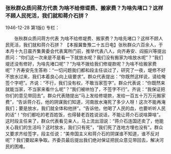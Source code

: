 ### 张秋群众质问蒋方代表  为啥不给修堤费、搬家费？为啥先堵口？这样不顾人民死活，我们就和蒋介石拼？

1946-12-28
第1版()
专栏：

　　张秋群众质问蒋方代表
    为啥不给修堤费、搬家费？为啥先堵口？这样不顾人民死活，我们就和蒋介石拼？
    【本报冀鲁豫二十五日电】张秋群众六百余人，于本月十九日晨齐集黄委会代表寓所门前，推举代表八人，向齐寿安、阎振兴等提出质问：“你们这一次来是不是看一下就放水呢？我们没有搬家为啥放水呢”？“我们堤还没有修好，为啥先堵口呢”？“为啥不拨给我们修堤款呢？为啥不给搬家费呢”？齐寿安先生答称：“一切问题我们都和段主任谈过了，研究了一夜，堤修不好不放水过来，我们本着良心向上级要求”。群众代表提出：“你既然这样说，请给俺签个字吧”。齐说：“不行，我们没有权，不敢当家签字”。群众代表说：“你既然来就能当家，不当家来看什么呢”？“我们被哄怕了，不签字不行”。齐说：“我保证把你们的意见带回去”。群众代表随提出“马上发给修堤款，发给一百五十万万元搬家费”，“告诉蒋介石，他的阴谋我们知道，河南放水淹死了多少人呀！这次不能再淹我们；要是放水，我们就全体和他拼”。“告诉他，他喝了人民的血，也要听听人民的话”！“你们都吃的老百姓饭，也得替老百姓说说话，不能让蒋介石说啥算啥”。这时段主任来了，群众代表看见亲人，马上流出泪说：“蒋介石连国还卖了，他能关心我们的生活吗？这时放水，我们只有死”，“我们死了连地方埋也没有”。群众又要求齐给签字，段主任说：“美帝国主义和蒋介石的阴谋谁不知道，谁不反对呢”？我们要起来争取。齐委员最后提出我们绝对保证把民众意见带回去，解决河民的困难。
